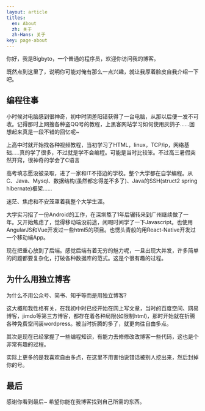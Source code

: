 ```yaml
---
layout: article
titles:
  en: About
  zh: 关于
  zh-Hans: 关于
key: page-about
---
```


你好，我是Bigbyto，一个普通的程序员，欢迎你访问我的博客。

既然点到这里了，说明你可能对俺有那么一点兴趣，就让我厚着脸皮自我介绍一下吧。

## 编程往事
小时候对电脑感到很神奇，初中时阴差阳错获得了一台电脑，从那以后便一发不可收。记得那时上网搜各种盗QQ号的教程，上黑客网站学习如何使用灰鸽子......回想起来真是一段不错的回忆呢~

上高中时就开始找各种视频教程，当初学习了HTML，linux，TCP/ip，网络基础.....真的学了很多，不过就是学不会编程。可能是当时比较笨。不过高三暑假突然开窍，很神奇的学会了C语言

高考填志愿没被录取，进了一家和IT不搭边的学校。整个大学都在自学编程。从C、Java、Mysql、数据结构(虽然都忘得差不多了)、Java的SSH(struct2 spring hibernate)框架......

迷茫、焦虑和不安笼罩着我整个大学生涯。

大学实习招了一份Android的工作，在深圳熬了1年后辗转来到广州继续做了一年。又开始焦虑了，觉得移动端没前途，闲暇时间学了一下Javascript。也使用AngularJS和Vue开发过一些html5的项目。也愣头青般的用React-Native开发过一个移动端App。

现在把重心放到了后端。感觉后端有着无穷的魅力呢，一旦出现大并发，许多简单的问题都要复杂化，打破各种数据库的范式。这是个很有趣的过程。

## 为什么用独立博客
为什么不用公众号、简书、知乎等而是用独立博客?

这大概和我性格有关，在我初中时已经开始在网上写文章，当时的百度空间、网易博客，jimdo等第三方博客，都存在着各种局限(如限制html)，那时开始就在折腾各种免费空间装wordpress。被当时折腾的多了，就更向往自由多点。

其次是现在已经掌握了一些编程知识，有能力去修修改改博客一些代码，这也是个非常有趣的过程。

实际上更多的是我喜欢自由多点，在这里不用害怕说错话被别人挖出来，然后封掉你的号。

## 最后
感谢你看到最后~ 希望你能在我博客找到自己所需的东西。